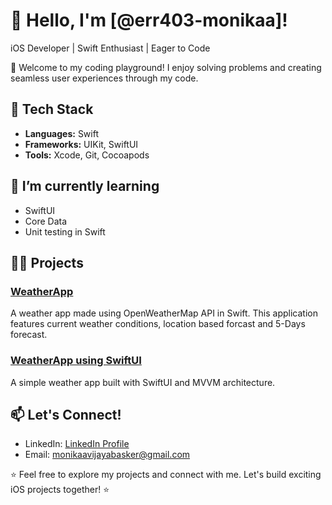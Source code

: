 
# 👋 Hello, I'm [@err403-monikaa]!

iOS Developer | Swift Enthusiast | Eager to Code

🚀 Welcome to my coding playground! I enjoy solving problems and creating seamless user experiences through my code.

## 🔧 Tech Stack
- **Languages:** Swift
- **Frameworks:** UIKit, SwiftUI
- **Tools:** Xcode, Git, Cocoapods

## 🌱 I’m currently learning
- SwiftUI
- Core Data
- Unit testing in Swift

## 👨‍💻 Projects
### [WeatherApp](https://github.com/err403-monikaa/WeatherApp)
A weather app made using OpenWeatherMap API in Swift. This application features current weather conditions, location based forcast and 5-Days forecast.

### [WeatherApp using SwiftUI](https://github.com/err403-monikaa/WeatherApp-using-SwiftUI)
A simple weather app built with SwiftUI and MVVM architecture.

## 📫 Let's Connect!
- LinkedIn: [LinkedIn Profile](https://www.linkedin.com/in/monikaa-vijayabasker-8970b11b7/)
- Email: monikaavijayabasker@gmail.com

⭐️ Feel free to explore my projects and connect with me. Let's build exciting iOS projects together! ⭐️

